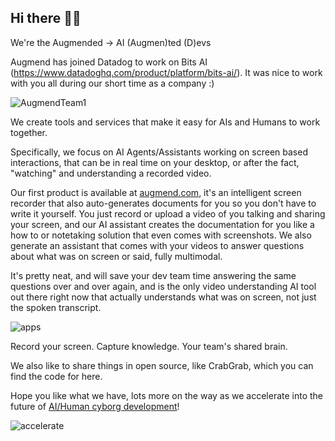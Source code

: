 ## Hi there 👋🤖

We're the Augmended -> AI (Augmen)ted (D)evs

Augmend has joined Datadog to work on Bits AI (https://www.datadoghq.com/product/platform/bits-ai/). It was nice to work with you all during our short time as a company :) 

![AugmendTeam1](https://github.com/AugmendTech/.github/assets/1166295/f25232c6-742b-4c17-87b4-79413ec2123d)

We create tools and services that make it easy for AIs and Humans to work together.

Specifically, we focus on AI Agents/Assistants working on screen based interactions,
that can be in real time on your desktop, or after the fact, "watching" and understanding a recorded video.

Our first product is available at [augmend.com](https://augmend.com), it's an intelligent screen recorder
that also auto-generates documents for you so you don't have to write it yourself. You just record or
upload a video of you talking and sharing your screen, and our AI assistant creates the documentation for you
like a how to or notetaking solution that even comes with screenshots. We also generate an assistant
that comes with your videos to answer questions about what was on screen or said, fully multimodal.

It's pretty neat, and will save your dev team time answering the same questions over and over again,
and is the only video understanding AI tool out there right now that actually understands what was on screen,
not just the spoken transcript.

![apps](https://github.com/AugmendTech/.github/assets/1166295/2de0f35b-da47-4919-a1f6-2f6e9cea6956)

Record your screen. Capture knowledge.
Your team's shared brain.

We also like to share things in open source, like CrabGrab, which you can find the code for here.

Hope you like what we have, lots more on the way as we accelerate into the future of
[AI/Human cyborg development](https://augmend.com/graggnet)!

![accelerate](https://github.com/AugmendTech/.github/assets/1166295/b3aab682-daaf-496a-923c-e85effaeac2a)
